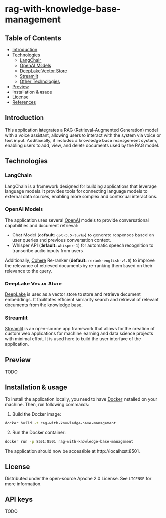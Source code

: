 # rag-with-knowledge-base-management

## Table of Contents
- [Introduction](#introduction)
- [Technologies](#technologies)
  - [LangChain](#langchain)
  - [OpenAI Models](#openai-models)
  - [DeepLake Vector Store](#deeplake-vector-store)
  - [Streamlit](#streamlit)
  - [Other Technologies](#other-technologies)
- [Preview](#preview)
- [Installation & usage](#installation--usage)
- [License](#license)
- [References](#references)

## Introduction

This application integrates a RAG (Retrieval-Augmented Generation) model with a voice assistant, allowing users to interact with the system via voice or text input.
Additionally, it includes a knowledge base management system, enabling users to add, view, and delete documents used by the RAG model.

## Technologies

### LangChain
[LangChain](https://github.com/langchain-ai/langchain) is a framework designed for building applications that leverage language models. It provides tools for connecting language models to external data sources, enabling more complex and contextual interactions.

### OpenAI Models

The application uses several [OpenAI](https://platform.openai.com/) models to provide conversational capabilities and document retrieval:
- Chat Model (**default:** `gpt-3.5-turbo`) to generate responses based on user queries and previous conversation context.
- Whisper API (**default:** `whisper-1`) for automatic speech recognition to transcribe audio inputs from users.

Additionally, [Cohere](https://cohere.com/) Re-ranker (**default:** `rerank-english-v2.0`) to improve the relevance of retrieved documents by re-ranking them based on their relevance to the query.

### DeepLake Vector Store
[DeepLake](https://github.com/activeloopai/deeplake) is used as a vector store to store and retrieve document embeddings. It facilitates efficient similarity search and retrieval of relevant documents from the knowledge base.

### Streamlit
[Streamlit](https://github.com/streamlit/streamlit) is an open-source app framework that allows for the creation of custom web applications for machine learning and data science projects with minimal effort. It is used here to build the user interface of the application.

## Preview

TODO

## Installation & usage

To install the application locally, you need to have [Docker](https://docs.docker.com/get-docker/) installed on your machine.
Then, run following commands:

1. Build the Docker image:
```bash
docker build -t rag-with-knowledge-base-management .
```

2. Run the Docker container:
```bash
docker run -p 8501:8501 rag-with-knowledge-base-management
```

The application should now be accessible at http://localhost:8501.


## License

Distributed under the open-source Apache 2.0 License. See `LICENSE` for more information.

## API keys

TODO
